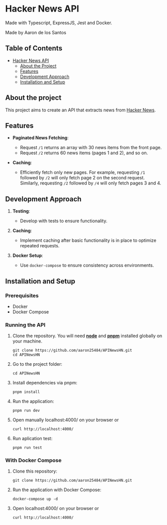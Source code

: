 # Hacker News API

Made with Typescript, ExpressJS, Jest and Docker.

Made by Aaron de los Santos

## Table of Contents

- [Hacker News API](#hacker-News-API)
  - [About the Project](#about-the-project)
  - [Features](#features)
  - [Development Approach](#development-approach)
  - [Installation and Setup](#installation-and-setup)


## About the project
This project aims to create an API that extracts news from [Hacker News](https://news.ycombinator.com/).

## Features

- **Paginated News Fetching**: 
  - Request `/1` returns an array with 30 news items from the front page.
  - Request `/2` returns 60 news items (pages 1 and 2), and so on.

- **Caching**: 
  - Efficiently fetch only new pages. For example, requesting `/1` followed by `/2` will only fetch page 2 on the second request. Similarly, requesting `/2` followed by `/4` will only fetch pages 3 and 4.

## Development Approach

1. **Testing**: 
   - Develop with tests to ensure functionality.
   
2. **Caching**: 
   - Implement caching after basic functionality is in place to optimize repeated requests.

3. **Docker Setup**: 
   - Use `docker-compose` to ensure consistency across environments.

## Installation and Setup

### Prerequisites

- Docker
- Docker Compose

### Running the API

1. Clone the repository. You will need **[node](https://nodejs.org/es)** and **[pnpm](https://pnpm.io/)** installed globally on your machine.

    `````
    git clone https://github.com/aaron25484/APINewsHN.git
    cd APINewsHN
    `````

2. Go to the project folder:
    `````
    cd APINewsHN
    ````` 
3. Install dependencies via pnpm:

    `````
    pnpm install
    `````

4. Run the application:

    `````
    pnpm run dev
    `````
5. Open manually localhost:4000/ on your browser or 

     `````
    curl http://localhost:4000/
    `````

6. Run aplication test:

    `````
    pnpm run test
    `````
    

### With Docker Compose

1. Clone this repository:

    `````
    git clone https://github.com/aaron25484/APINewsHN.git
    `````


2. Run the application with Docker Compose:

    `````
    docker-compose up -d
    `````

3. Open localhost:4000/ on your browser or 

    `````
    curl http://localhost:4000/
    `````

